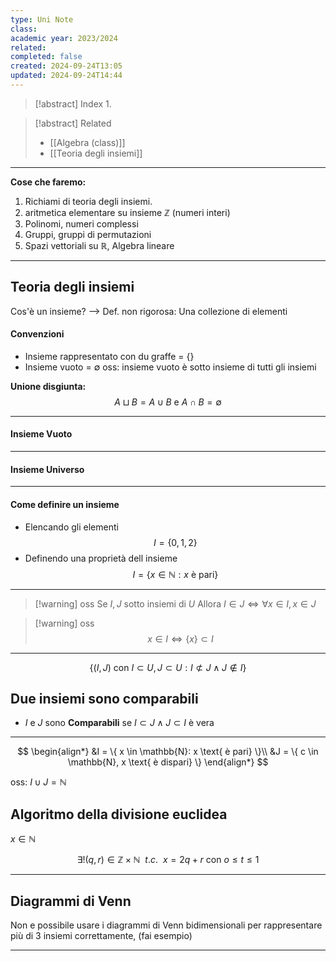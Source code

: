 ```yaml
---
type: Uni Note
class: 
academic year: 2023/2024
related: 
completed: false
created: 2024-09-24T13:05
updated: 2024-09-24T14:44
---
```

>[!abstract] Index
>1. 

>[!abstract] Related
>- [[Algebra (class)]]
>- [[Teoria degli insiemi]]

---

**Cose che faremo:**
1. Richiami di teoria degli insiemi.
2. aritmetica elementare su insieme $\mathbb{Z}$ (numeri interi)
3. Polinomi,  numeri complessi
4. Gruppi, gruppi di permutazioni
5. Spazi vettoriali su $\mathbb{R}$, Algebra lineare

---
## Teoria degli insiemi

Cos'è un insieme? --> Def. non rigorosa: Una collezione di elementi

#### Convenzioni

- Insieme   rappresentato con du graffe = $\{  \}$
- Insieme vuoto = $\emptyset$ oss: insieme vuoto è sotto insieme di tutti gli insiemi

**Unione disgiunta:**
$$
A \sqcup B = A\cup B \text{ e } A \cap B = \emptyset
$$


---
#### Insieme Vuoto


---
#### Insieme Universo


---
#### Come definire un insieme

- Elencando gli elementi 
$$I = \{0,1,2\}$$
- Definendo una proprietà dell insieme
$$
I = \{ x \in \mathbb{N}: x \text{ è pari} \}
$$
---

>[!warning] oss
>Se $I,J$ sotto insiemi di $U$
>Allora $I \in J \iff \forall  x \in I, x \in J$

>[!warning] oss
>$$
> x \in I \iff \{ x \} \subset I
>$$

---

$$
\{ (I, J) \text{ con } I\subset U, J \subset U: I \not  \subset J \wedge J\not  \in I \}
$$


## Due insiemi sono comparabili 

- $I\text{ e } J$ sono **Comparabili** se $I \subset J \wedge J \subset I$ è vera

---
$$
\begin{align*}
&I = \{ x \in \mathbb{N}: x \text{ è pari} \}\\
&J = \{ c \in \mathbb{N}, x \text{ è dispari} \}
\end{align*}
$$

oss: $I \cup J = \mathbb{N}$


## Algoritmo della divisione euclidea

$x \in \mathbb{N}$ 

$$
\exists! (q,r) \in \mathbb{Z} \times \mathbb{N}\ \ t.c.\ \ x = 2q+r \text{ con } o\leq t\leq 1
$$

----
## Diagrammi di Venn

Non e possibile usare i diagrammi di Venn bidimensionali per rappresentare più di 3 insiemi correttamente, (fai esempio)

---

